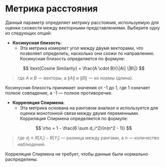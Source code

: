 # Метрика расстояния

Данный параметр определяет метрику расстояния, используемую для оценки схожести между векторными представлениями. Выберите одну из следующих опций:

- **Косинусная близость**: 
  - Эта метрика измеряет угол между двумя векторами, что позволяет определить, насколько они схожи по направлению. Косинусная близость определяется по формуле:

$$
    \text{Cosine Similarity} = \frac{A \cdot B}{\|A\| \|B\|}
$$
    
> где $A$ и $B$ — векторы, а $\|A\|$ и $\|B\|$ — их нормы (длина).

  Косинусная близость принимает значения от -1 до 1, где 1 означает полное совпадение, а -1 — полное противоречие.

- **Корреляция Спирмена**: 
  - Эта метрика основана на ранговом анализе и используется для оценки монотонной связи между двумя переменными. Корреляция Спирмена определяется по формуле:

$$
    \rho = 1 - \frac{6 \sum d_i^2}{n(n^2 - 1)}
$$

> где $d_i \equiv R[X_i] - R[Y_i]$ — разница между рангами, а $n$ — количество наблюдений.

  Корреляция Спирмена не требует, чтобы данные были нормально распределены.
